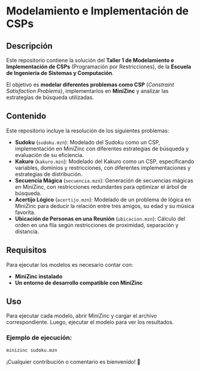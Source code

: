 # Modelamiento e Implementación de CSPs

## Descripción
Este repositorio contiene la solución del **Taller 1 de Modelamiento e Implementación de CSPs** (Programación por Restricciones), de la **Escuela de Ingeniería de Sistemas y Computación**.

El objetivo es **modelar diferentes problemas como CSP** (*Constraint Satisfaction Problems*), implementarlos en **MiniZinc** y analizar las estrategias de búsqueda utilizadas.

## Contenido
Este repositorio incluye la resolución de los siguientes problemas:

- **Sudoku** (`sudoku.mzn`): Modelado del Sudoku como un CSP, implementación en MiniZinc con diferentes estrategias de búsqueda y evaluación de su eficiencia.
- **Kakuro** (`kakuro.mzn`): Modelado del Kakuro como un CSP, especificando variables, dominios y restricciones, con diferentes implementaciones y estrategias de distribución.
- **Secuencia Mágica** (`secuencia.mzn`): Generación de secuencias mágicas en MiniZinc, con restricciones redundantes para optimizar el árbol de búsqueda.
- **Acertijo Lógico** (`acertijo.mzn`): Modelado de un problema de lógica en MiniZinc para deducir la relación entre tres amigos, su edad y su música favorita.
- **Ubicación de Personas en una Reunión** (`ubicacion.mzn`): Cálculo del orden en una fila según restricciones de proximidad, separación y distancia.

## Requisitos
Para ejecutar los modelos es necesario contar con:

- **MiniZinc instalado**
- **Un entorno de desarrollo compatible con MiniZinc**

## Uso
Para ejecutar cada modelo, abrir MiniZinc y cargar el archivo correspondiente. Luego, ejecutar el modelo para ver los resultados.

### Ejemplo de ejecución:
```sh
minizinc sudoku.mzn
```

¡Cualquier contribución o comentario es bienvenido! 🚀

